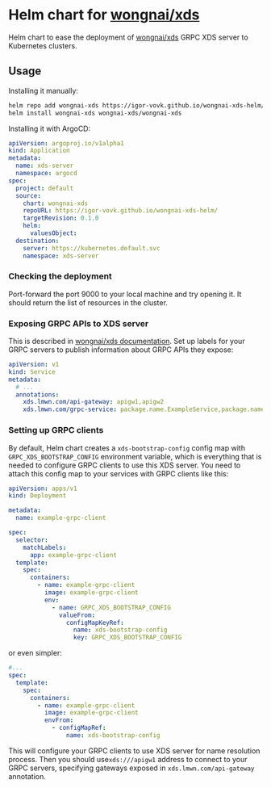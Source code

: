 # Helm chart for [wongnai/xds](https://github.com/wongnai/xds)

Helm chart to ease the deployment of [wongnai/xds](https://github.com/wongnai/xds) GRPC XDS server to Kubernetes
clusters.

## Usage

Installing it manually:

```bash
helm repo add wongnai-xds https://igor-vovk.github.io/wongnai-xds-helm/
helm install wongnai-xds wongnai-xds/wongnai-xds
```

Installing it with ArgoCD:

```yaml
apiVersion: argoproj.io/v1alpha1
kind: Application
metadata:
  name: xds-server
  namespace: argocd
spec:
  project: default
  source:
    chart: wongnai-xds
    repoURL: https://igor-vovk.github.io/wongnai-xds-helm/
    targetRevision: 0.1.0
    helm:
      valuesObject:
  destination:
    server: https://kubernetes.default.svc
    namespace: xds-server
```

### Checking the deployment

Port-forward the port 9000 to your local machine and try opening it.
It should return the list of resources in the cluster.

### Exposing GRPC APIs to XDS server

This is described in [wongnai/xds documentation](https://github.com/wongnai/xds?tab=readme-ov-file#virtual-api-gateway).
Set up labels for your GRPC servers to publish information about GRPC APIs they expose:

```yaml
apiVersion: v1
kind: Service
metadata:
  # ...
  annotations:
    xds.lmwn.com/api-gateway: apigw1,apigw2
    xds.lmwn.com/grpc-service: package.name.ExampleService,package.name.Example2Service
```

### Setting up GRPC clients

By default, Helm chart creates a `xds-bootstrap-config` config map with `GRPC_XDS_BOOTSTRAP_CONFIG` environment
variable, which is everything that is needed to configure GRPC clients to use this XDS server.
You need to attach this config map to your services with GRPC clients like this:

```yaml
apiVersion: apps/v1
kind: Deployment

metadata:
  name: example-grpc-client

spec:
  selector:
    matchLabels:
      app: example-grpc-client
  template:
    spec:
      containers:
        - name: example-grpc-client
          image: example-grpc-client
          env:
            - name: GRPC_XDS_BOOTSTRAP_CONFIG
              valueFrom:
                configMapKeyRef:
                  name: xds-bootstrap-config
                  key: GRPC_XDS_BOOTSTRAP_CONFIG

```

or even simpler:

```yaml
#...
spec:
  template:
    spec:
      containers:
        - name: example-grpc-client
          image: example-grpc-client
          envFrom:
            - configMapRef:
                name: xds-bootstrap-config
```

This will configure your GRPC clients to use XDS server for name resolution process.
Then you should use`xds:///apigw1` address to connect to your GRPC servers, specifying gateways exposed in
`xds.lmwn.com/api-gateway` annotation.

